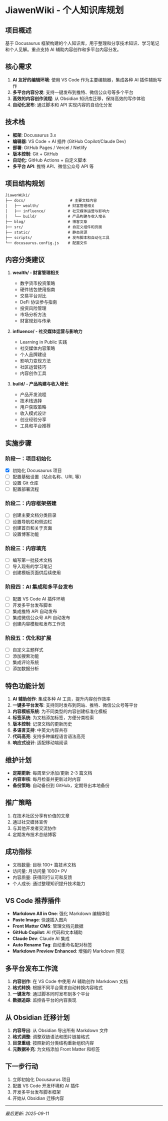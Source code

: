 # JiawenWiki - 个人知识库规划

## 项目概述
基于 Docusaurus 框架构建的个人知识库，用于整理和分享技术知识、学习笔记和个人见解。重点支持 AI 辅助内容创作和多平台内容分发。

## 核心需求
1. **AI 友好的编辑环境**: 使用 VS Code 作为主要编辑器，集成各种 AI 插件辅助写作
2. **多平台内容分发**: 支持一键发布到推特、微信公众号等多个平台
3. **高效的内容创作流程**: 从 Obsidian 知识库迁移，保持高效的写作体验
4. **自动化发布**: 通过脚本和 API 实现内容的自动化分发

## 技术栈
- **框架**: Docusaurus 3.x
- **编辑器**: VS Code + AI 插件 (GitHub Copilot/Claude Dev)
- **部署**: GitHub Pages / Vercel / Netlify
- **版本控制**: Git + GitHub
- **自动化**: GitHub Actions + 自定义脚本
- **多平台 API**: 推特 API、微信公众号 API 等

## 项目结构规划
```
JiawenWiki/
├── docs/                    # 主要文档内容
│   ├── wealth/             # 财富管理相关
│   ├── influence/          # 社交媒体运营与影响力
│   └── build/              # 产品构建与收入增长
├── blog/                   # 博客文章
├── src/                    # 自定义组件和页面
├── static/                 # 静态资源
├── scripts/                # 发布脚本和自动化工具
└── docusaurus.config.js    # 配置文件
```

## 内容分类建议
1. **wealth/ - 财富管理相关**
   - 数字货币投资策略
   - 硬件钱包使用指南
   - 交易平台对比
   - DeFi 协议参与指南
   - 投资风险管理
   - 市场分析方法
   - 财富规划与传承

2. **influence/ - 社交媒体运营与影响力**
   - Learning in Public 实践
   - 社交媒体内容策略
   - 个人品牌建设
   - 影响力变现方法
   - 社区运营技巧
   - 内容创作工具

3. **build/ - 产品构建与收入增长**
   - 产品开发流程
   - 技术栈选择
   - 用户获取策略
   - 收入模式设计
   - 创业经验分享
   - 工具和平台推荐

## 实施步骤

### 阶段一：项目初始化
- [x] 初始化 Docusaurus 项目
- [ ] 配置基础设置（站点名称、URL 等）
- [ ] 设置 Git 仓库
- [ ] 配置部署流程

### 阶段二：内容框架搭建
- [ ] 创建主要文档分类目录
- [ ] 设置导航栏和侧边栏
- [ ] 创建首页和关于页面
- [ ] 设置博客功能

### 阶段三：内容填充
- [ ] 编写第一批技术文档
- [ ] 导入现有的学习笔记
- [ ] 创建模板页面供后续使用

### 阶段四：AI 集成和多平台发布
- [ ] 配置 VS Code AI 插件环境
- [ ] 开发多平台发布脚本
- [ ] 集成推特 API 自动发布
- [ ] 集成微信公众号 API 自动发布
- [ ] 创建内容模板和发布工作流

### 阶段五：优化和扩展
- [ ] 自定义主题样式
- [ ] 添加搜索功能
- [ ] 集成评论系统
- [ ] 添加数据分析

## 特色功能计划
1. **AI 辅助创作**: 集成多种 AI 工具，提升内容创作效率
2. **一键多平台发布**: 支持同时发布到网站、推特、微信公众号等平台
3. **内容模板系统**: 为不同类型的内容创建标准化模板
4. **标签系统**: 为文档添加标签，方便分类检索
5. **版本控制**: 记录文档的更新历史
6. **多语言支持**: 中英文内容共存
7. **代码高亮**: 支持多种编程语言语法高亮
8. **响应式设计**: 适配移动端阅读

## 维护计划
- **定期更新**: 每周至少添加/更新 2-3 篇文档
- **内容审核**: 每月检查并更新过时内容
- **备份策略**: 自动备份到 GitHub，定期导出本地备份

## 推广策略
1. 在技术社区分享有价值的文章
2. 通过社交媒体宣传
3. 与其他开发者交流协作
4. 定期发布技术总结博客

## 成功指标
- 文档数量: 目标 100+ 篇技术文档
- 访问量: 月访问量 1000+ PV
- 内容质量: 获得同行认可和反馈
- 个人成长: 通过整理知识提升技术能力

## VS Code 推荐插件
- **Markdown All in One**: 强化 Markdown 编辑体验
- **Paste Image**: 快速插入图片
- **Front Matter CMS**: 管理文档元数据
- **GitHub Copilot**: AI 代码和文本辅助
- **Claude Dev**: Claude AI 集成
- **Auto Rename Tag**: 自动重命名配对标签
- **Markdown Preview Enhanced**: 增强的 Markdown 预览

## 多平台发布工作流
1. **内容创作**: 在 VS Code 中使用 AI 辅助创作 Markdown 文档
2. **格式转换**: 根据不同平台需求自动转换内容格式
3. **一键发布**: 通过脚本同时发布到多个平台
4. **数据追踪**: 监控各平台的内容表现

## 从 Obsidian 迁移计划
1. **内容导出**: 从 Obsidian 导出所有 Markdown 文件
2. **格式调整**: 调整双链语法和图片链接格式
3. **目录重组**: 按照新的分类结构重新组织内容
4. **元数据补充**: 为文档添加 Front Matter 和标签

## 下一步行动
1. 立即初始化 Docusaurus 项目
2. 配置 VS Code 开发环境和 AI 插件
3. 开发多平台发布脚本框架
4. 开始从 Obsidian 迁移内容

---
*最后更新: 2025-09-11*
